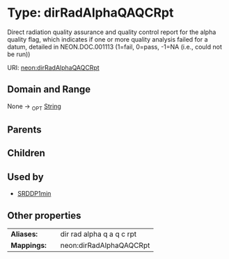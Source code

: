 
# Type: dirRadAlphaQAQCRpt


Direct radiation quality assurance and quality control report for the alpha quality flag, which indicates if one or more quality analysis failed for a datum, detailed in NEON.DOC.001113 (1=fail, 0=pass, -1=NA (i.e., could not be run))

URI: [neon:dirRadAlphaQAQCRpt](https://data.neonscience.org/dirRadAlphaQAQCRpt)


## Domain and Range

None ->  <sub>OPT</sub> [String](types/String.md)

## Parents


## Children


## Used by

 * [SRDDP1min](SRDDP1min.md)

## Other properties

|  |  |  |
| --- | --- | --- |
| **Aliases:** | | dir rad alpha q a q c rpt |
| **Mappings:** | | neon:dirRadAlphaQAQCRpt |

